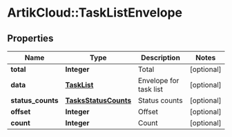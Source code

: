 # ArtikCloud::TaskListEnvelope

## Properties
Name | Type | Description | Notes
------------ | ------------- | ------------- | -------------
**total** | **Integer** | Total | [optional] 
**data** | [**TaskList**](TaskList.md) | Envelope for task list | [optional] 
**status_counts** | [**TasksStatusCounts**](TasksStatusCounts.md) | Status counts | [optional] 
**offset** | **Integer** | Offset | [optional] 
**count** | **Integer** | Count | [optional] 


